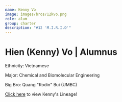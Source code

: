 ```yaml
---
name: Kenny Vo
image: images/bros/12kvo.png
role: alum
group: charter
description: "#12 'M.I.R.I.O'"
---
```


# Hien (Kenny) Vo | Alumnus
Ethnicity: Vietnamese

Major: Chemical and Biomolecular Engineering

Big Bro: Quang "Rodin" Bui (UMBC)

[Click here](/ujis/12kvo/) to view Kenny's Lineage!
